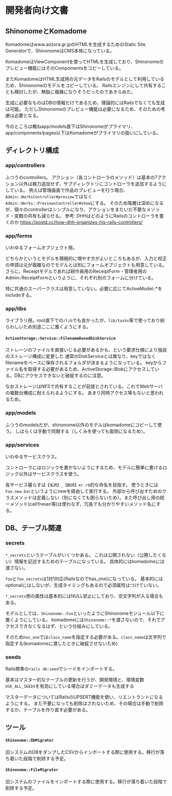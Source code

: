 # 開発者向け文書

## ShinonomeとKomadome

Komadomeはwww.aozora.gr.jpのHTMLを生成するためのStatic Site Generatorで、ShinonomeはCMS本体になっている。

KomadomeはViewComponentを使ってHTMLを生成しており、Shinonomeのプレビュー機能にはそのCompomentsをコピーしている。

またKomadomeはHTML生成用の元データをRailsのモデルとして利用しているため、Shinonomeのモデルをコピーしている。
Railsエンジンにして共有することも検討したが、無駄に複雑になりそうだったのであきらめた。

生成に必要なものはDBの情報だけであるため、理論的にはRailsでなくても生成は可能。
ただしShinonomeのプレビュー機能は必要になるため、そのための考慮は必要となる。

今のところは概ねapp/models直下はShinonomeがプライマリ、app/components/pages以下はKomadomeがプライマリの扱いにしている。

## ディレクトリ構成

### app/controllers

ふつうのcontrollers。
アクション（各コントローラのメソッド）は基本の7アクション以外は極力追加せず、サブディレクトリにコントローラを追加するようにしている。
例えば管理画面で作品のプレビューを行う場合、 `Admin::WorksController#preview`ではなく`Admin::Works::PreviewsController#show`にする。
そのため階層は深めになるが、個々のcontrollerはシンプルになり、アクションをまたいだ不要なメソッド・変数の共有も減らせる。
参考: DHHはどのようにRailsのコントローラを書くのか https://postd.cc/how-dhh-organizes-his-rails-controllers/

### app/forms

いわゆるフォームオブジェクト用。

どちらかというとモデルを積極的に増やす方がよいところもあるが、入力と校正の申請は元が複雑なのでモデルとは別にフォームオブジェクトも用意している。
さらに、Receiptモデルであれば耕作員用のReceiptForm・管理者用のAdmin::ReceiptFormというように、それぞれ別のフォームに分けている。

特に共通のスーパークラスは用意していない。必要に応じてActiveModel::*をincludeする。

### app/libs

ライブラリ用。root直下での`/lib`でも良かったが、`lib/tasks`等で使っており紛らわしいため別途ここに置くようにする。

#### `ActiveStorage::Service::FilenameBasedDiskService`

ストレージのファイルを直接いじる必要があるかも、という要求仕様により独自のストレージ構成に変更した
通常のDiskServiceとは異なり、keyではなくfilenameをベースに保存されるフォルダが決まるようになっている。
keyからファイル名を取得する必要があるため、ActiveStorage::Blobにアクセスしている。DBにアクセスできないと破綻するのに注意。

なおストレージはNFSで共有することが前提とされている。これでWebサーバの複数台構成に耐えられるようにする。
あまり同時アクセス等もないと思われるため。

### app/models

ふつうのmodelsだが、shinonome以外のモデルはkomadomeにコピーして使う。
しばらくは手動で同期する（しくみを使っても面倒になるため）。

### app/services

いわゆるサービスクラス。

コントローラにはロジックを書かないようにするため、モデルに簡単に書けるロジック以外はサービスクラスを使う。

各サービス暮らすは`【名詞】_【動詞】er.rb`的な命名を目指す。
使うときには`Foo.new.bar`というようにnewを経由して実行する。
外部から呼び出すためのクラスメソッドは定義しない（別になくても困らないため）。また呼び出し用の統一メソッド(callやexec等)は使わなず、冗長でも分かりやすいメソッド名にする。

## DB、テーブル関連

### secrets

`*_secrets`というテーブルがいくつかある。
これは公開されない（公開したくない）情報を記述するためのテーブルになっている。
具体的にはkomadomeには渡さない。

`foo`と`foo_secrets`は1対1対応(Railsなのでhas_one)になっている。
基本的にはoptionalにはしないが、生成タイミングもあるので必須属性はつけていない。

`*_secrets`側の属性は基本的にはNULL禁止にしており、空文字列が入る場合もある。

モデルとしては、`Shinonome::Foo`といったようにShinonomeモジュール以下に置くようにしている。
komadomeには`Shinonome::*`を渡さないので、それでアクセスできなくなるはず、という仕組みにしている。

そのため`has_one`では`class_name`を指定する必要がある。`class_name`は文字列で指定する(komadomeに渡したときに破綻させないため)

### seeds

Rails標準の`rails db:seed`でシードをインポートする。

基本はマスター的なテーブルの更新を行うが、開発環境と、環境変数`USE_ALL_SEEDS`を有効にしている場合はダミーデータも生成する

マスターデータについてはRailsのUPSERT機能を使い、リエントラントになるようにする。
また不要になっても削除はされないため、その場合は手動で削除するか、テーブルを作り直す必要がある。

## ツール

#### `Shinonome::DbMigrator`

旧システムのDBをダンプしたCSVからインポートする際に使用する。移行が落ち着いた段階で削除する予定。

#### `Shinonome::FileMigrator`

旧システムのファイルをインポートする際に使用する。移行が落ち着いた段階で削除する予定。

